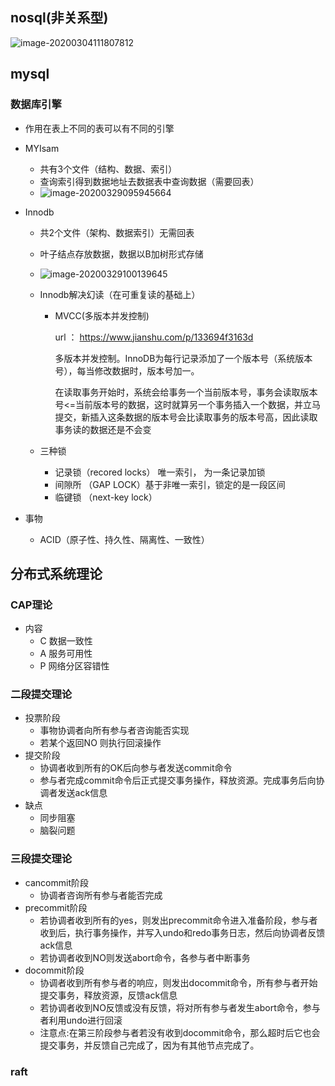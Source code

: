 ## nosql(非关系型)

![image-20200304111807812](C:\Users\jinxin\AppData\Roaming\Typora\typora-user-images\image-20200304111807812.png)

## mysql

### 数据库引擎

- 作用在表上不同的表可以有不同的引擎

- MYIsam

  - 共有3个文件（结构、数据、索引）
  - 查询索引得到数据地址去数据表中查询数据（需要回表）
  - ![image-20200329095945664](C:\Users\jinxin\AppData\Roaming\Typora\typora-user-images\image-20200329095945664.png)

- Innodb

  - 共2个文件（架构、数据索引）无需回表

  - 叶子结点存放数据，数据以B加树形式存储

  - ![image-20200329100139645](C:\Users\jinxin\AppData\Roaming\Typora\typora-user-images\image-20200329100139645.png)

  - Innodb解决幻读（在可重复读的基础上）

    - MVCC(多版本并发控制)
  
      url ： https://www.jianshu.com/p/133694f3163d
    
      多版本并发控制。InnoDB为每行记录添加了一个版本号（系统版本号），每当修改数据时，版本号加一。
    
      在读取事务开始时，系统会给事务一个当前版本号，事务会读取版本号<=当前版本号的数据，这时就算另一个事务插入一个数据，并立马提交，新插入这条数据的版本号会比读取事务的版本号高，因此读取事务读的数据还是不会变
  
  - 三种锁
    - 记录锁（recored locks） 唯一索引， 为一条记录加锁
    - 间隙所 （GAP LOCK）基于非唯一索引，锁定的是一段区间
    - 临键锁 （next-key lock） 
  
- 事物

  - ACID（原子性、持久性、隔离性、一致性）

    

## 分布式系统理论

### CAP理论

- 内容
  - C  数据一致性
  - A   服务可用性
  - P  网络分区容错性

### 二段提交理论

- 投票阶段
  - 事物协调者向所有参与者咨询能否实现
  - 若某个返回NO 则执行回滚操作
- 提交阶段
  - 协调者收到所有的OK后向参与者发送commit命令
  - 参与者完成commit命令后正式提交事务操作，释放资源。完成事务后向协调者发送ack信息
- 缺点
  - 同步阻塞
  - 脑裂问题

### 三段提交理论

- cancommit阶段
  - 协调者咨询所有参与者能否完成
- precommit阶段
  - 若协调者收到所有的yes，则发出precommit命令进入准备阶段，参与者收到后，执行事务操作，并写入undo和redo事务日志，然后向协调者反馈ack信息
  - 若协调者收到NO则发送abort命令，各参与者中断事务
- docommit阶段
  - 协调者收到所有参与者的响应，则发出docommit命令，所有参与者开始提交事务，释放资源，反馈ack信息
  - 若协调者收到NO反馈或没有反馈，将对所有参与者发生abort命令，参与者利用undo进行回滚
  - 注意点:在第三阶段参与者若没有收到docommit命令，那么超时后它也会提交事务，并反馈自己完成了，因为有其他节点完成了。



### raft

